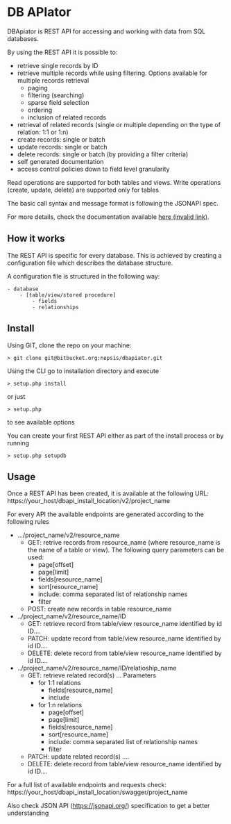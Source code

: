 # DB APIator

DBApiator is REST API for accessing and working with data from SQL databases.
 
By using the REST API it is possible to:
- retrieve single records by ID
- retrieve multiple records while using filtering. Options available for multiple records retrieval
  - paging
  - filtering (searching)
  - sparse field selection
  - ordering
  - inclusion of related records
- retrieval of related records (single or multiple depending on the type of relation: 1:1 or 1:n)
- create records: single or batch 
- update records: single or batch
- delete records: single or batch (by providing a filter criteria)
- self generated documentation
- access control policies down to field level granularity

Read operations are supported for both tables and views. Write operations (create, update, delete) are supported only for tables
  
The basic call syntax and message format is following the JSONAPI spec.   
   
For more details, check the documentation available [here (invalid link)](https://.....).
 
## How it works
The REST API is specific for every database. This is achieved by creating a configuration file which describes the database structure.

A configuration file is structured in the following way:

    - database 
        - [table/view/stored procedure]
            - fields
            - relationships
 

## Install
Using GIT, clone the repo on your machine:

    > git clone git@bitbucket.org:nepsis/dbapiator.git 

Using the CLI go to installation directory and execute
    
    > setup.php install

or just

    > setup.php
    
to see available options

You can create your first REST API either as part of the install process or by running

    > setup.php setupdb  
    
## Usage
Once a REST API has been created, it is available at the following URL:
https://your_host/dbapi_install_location/v2/project_name

For every API the available endpoints are generated according to the following rules
- .../project_name/v2/resource_name
    - GET: retrive records from resource_name (where resource_name is the name of a table or view). The following query parameters can be used:
        - page[offset]
        - page[limit]
        - fields[resource_name] 
        - sort[resource_name]
        - include: comma separated list of relationship names
        - filter 
    - POST: create new records in table resource_name
- ../project_name/v2/resource_name/ID
    - GET: retrieve record from table/view resource_name identified by id ID....
    - PATCH: update record from table/view resource_name identified by id ID....
    - DELETE: delete record from table/view resource_name identified by id ID....
- ../project_name/v2/resource_name/ID/relatioship_name
    - GET: retrieve related record(s) ... Parameters
        - for 1:1 relations
            - fields[resource_name]
            - include
        - for 1:n relations
             - page[offset]
             - page[limit]
             - fields[resource_name] 
             - sort[resource_name]
             - include: comma separated list of relationship names
             - filter
    - PATCH: update related record(s) ....
    - DELETE: delete record from table/view resource_name identified by id ID....

For a full list of available endpoints and requests check:
https://your_host/dbapi_install_location/swagger/project_name

Also check JSON API (https://jsonapi.org/) specification to get a better understanding 